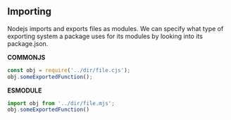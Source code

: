 ## Importing
Nodejs imports and exports files as modules. We can specify what type of exporting system a package uses for its modules by looking into its package.json. 

**COMMONJS**
```JavaScript
const obj = require('../dir/file.cjs');
obj.someExportedFunction();
```

**ESMODULE**
```JavaScript
import obj from '../dir/file.mjs';
obj.someExportedFunction()
```